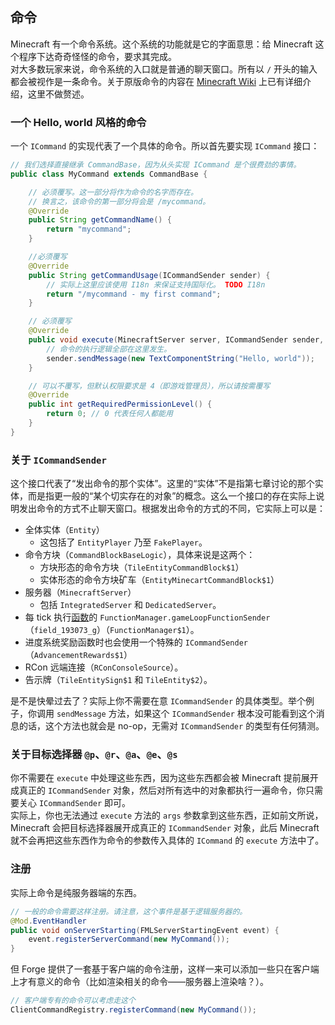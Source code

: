 ## 命令

Minecraft 有一个命令系统。这个系统的功能就是它的字面意思：给 Minecraft 这个程序下达奇奇怪怪的命令，要求其完成。  
对大多数玩家来说，命令系统的入口就是普通的聊天窗口。所有以 `/` 开头的输入都会被视作是一条命令。关于原版命令的内容在 [Minecraft Wiki](https://minecraft-zh.gamepedia.com/%E5%91%BD%E4%BB%A4) 上已有详细介绍，这里不做赘述。

### 一个 Hello, world 风格的命令

一个 `ICommand` 的实现代表了一个具体的命令。所以首先要实现 `ICommand` 接口：

````java
// 我们选择直接继承 CommandBase，因为从头实现 ICommand 是个很费劲的事情。
public class MyCommand extends CommandBase {

    // 必须覆写。这一部分将作为命令的名字而存在。
    // 换言之，该命令的第一部分将会是 /mycommand。
    @Override
    public String getCommandName() {
        return "mycommand";
    }

    //必须覆写
    @Override
    public String getCommandUsage(ICommandSender sender) {
        // 实际上这里应该使用 I18n 来保证支持国际化。 TODO I18n
        return "/mycommand - my first command";
    }

    // 必须覆写
    @Override
    public void execute(MinecraftServer server, ICommandSender sender, String[] args) throws CommandException {
        // 命令的执行逻辑全部在这里发生。
        sender.sendMessage(new TextComponentString("Hello, world"));
    }

    // 可以不覆写，但默认权限要求是 4（即游戏管理员），所以请按需覆写
    @Override
    public int getRequiredPermissionLevel() {
        return 0; // 0 代表任何人都能用
    }
}
````

### 关于 `ICommandSender`

这个接口代表了“发出命令的那个实体”。这里的“实体”不是指第七章讨论的那个实体，而是指更一般的“某个切实存在的对象”的概念。这么一个接口的存在实际上说明发出命令的方式不止聊天窗口。根据发出命令的方式的不同，它实际上可以是：

  - 全体实体（`Entity`）
    - 这包括了 `EntityPlayer` 乃至 `FakePlayer`。
  - 命令方块（`CommandBlockBaseLogic`），具体来说是这两个：
    - 方块形态的命令方块（`TileEntityCommandBlock$1`）
    - 实体形态的命令方块矿车（`EntityMinecartCommandBlock$1`）
  - 服务器（`MinecraftServer`）
    - 包括 `IntegratedServer` 和 `DedicatedServer`。
  - 每 tick 执行[函数](function.md)的 `FunctionManager.gameLoopFunctionSender`（`field_193073_g`）（`FunctionManager$1`）。
  - 进度系统奖励函数时也会使用一个特殊的 `ICommandSender`（`AdvancementRewards$1`）
  - RCon 远端连接（`RConConsoleSource`）。
  - 告示牌（`TileEntitySign$1` 和 `TileEntity$2`）。

是不是快晕过去了？实际上你不需要在意 `ICommandSender` 的具体类型。举个例子，你调用 `sendMessage` 方法，如果这个 `ICommandSender` 根本没可能看到这个消息的话，这个方法也就会是 no-op，无需对 `ICommandSender` 的类型有任何猜测。

### 关于目标选择器 `@p`、`@r`、`@a`、`@e`、`@s`

你不需要在 `execute` 中处理这些东西，因为这些东西都会被 Minecraft 提前展开成真正的 `ICommandSender` 对象，然后对所有选中的对象都执行一遍命令，你只需要关心 `ICommandSender` 即可。  
实际上，你也无法通过 `execute` 方法的 `args` 参数拿到这些东西，正如前文所说，Minecraft 会把目标选择器展开成真正的 `ICommandSender` 对象，此后 Minecraft 就不会再把这些东西作为命令的参数传入具体的 `ICommand` 的 `execute` 方法中了。

### 注册

实际上命令是纯服务器端的东西。

```java
// 一般的命令需要这样注册。请注意，这个事件是基于逻辑服务器的。
@Mod.EventHandler
public void onServerStarting(FMLServerStartingEvent event) {
    event.registerServerCommand(new MyCommand());
}
```

但 Forge 提供了一套基于客户端的命令注册，这样一来可以添加一些只在客户端上才有意义的命令（比如渲染相关的命令——服务器上渲染啥？）。

````java
// 客户端专有的命令可以考虑走这个
ClientCommandRegistry.registerCommand(new MyCommand());
````
